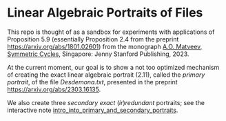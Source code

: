 # Linear Algebraic Portraits of Files #
This repo is thought of as a sandbox for experiments with applications 
of Proposition 5.9 (essentially Proposition 2.4 from the preprint https://arxiv.org/abs/1801.02601)
from the monograph [A.O. Matveev, Symmetric Cycles](https://www.routledge.com/Symmetric-Cycles/Matveev/p/book/9789814968812), Singapore: Jenny Stanford Publishing, 2023.

At the current moment, our goal is to show a not too optimized mechanism of creating the exact linear algebraic portrait (2.11), called the *primary portrait*, of the file *Desdemona.txt*, presented in the preprint https://arxiv.org/abs/2303.16135.

We also create three *secondary exact* (*ir*)*redundant* portraits; see the interactive note [intro_into_primary_and_secondary_portraits](https://github.com/andreyomatveev/linear-algebraic-portraits-of-files/blob/main/Linear%20Algebraic%20Portraits%20of%20Files/intro_into_primary_and_secondary_portraits.ipynb).
